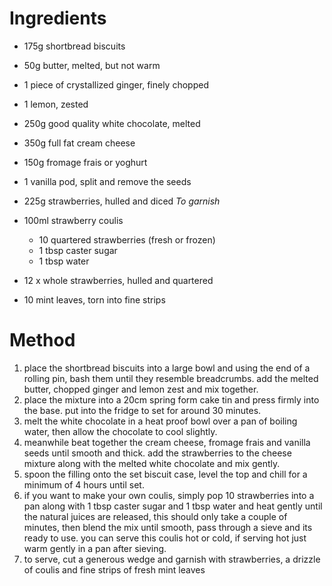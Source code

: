# Ingredients

-   175g shortbread biscuits

-   50g butter, melted, but not warm

-   1 piece of crystallized ginger, finely chopped

-   1 lemon, zested

-   250g good quality white chocolate, melted

-   350g full fat cream cheese

-   150g fromage frais or yoghurt

-   1 vanilla pod, split and remove the seeds

-   225g strawberries, hulled and diced *To garnish*

-   100ml strawberry coulis

    -   10 quartered strawberries (fresh or frozen)
    -   1 tbsp caster sugar
    -   1 tbsp water

-   12 x whole strawberries, hulled and quartered

-   10 mint leaves, torn into fine strips

# Method

1.  place the shortbread biscuits into a large bowl and using the end of a rolling pin, bash them until they resemble breadcrumbs. add the melted butter, chopped ginger and lemon zest and mix together.
2.  place the mixture into a 20cm spring form cake tin and press firmly into the base. put into the fridge to set for around 30 minutes.
3.  melt the white chocolate in a heat proof bowl over a pan of boiling water, then allow the chocolate to cool slightly.
4.  meanwhile beat together the cream cheese, fromage frais and vanilla seeds until smooth and thick. add the strawberries to the cheese mixture along with the melted white chocolate and mix gently.
5.  spoon the filling onto the set biscuit case, level the top and chill for a minimum of 4 hours until set.
6.  if you want to make your own coulis, simply pop 10 strawberries into a pan along with 1 tbsp caster sugar and 1 tbsp water and heat gently until the natural juices are released, this should only take a couple of minutes, then blend the mix until smooth, pass through a sieve and its ready to use. you can serve this coulis hot or cold, if serving hot just warm gently in a pan after sieving.
7.  to serve, cut a generous wedge and garnish with strawberries, a drizzle of coulis and fine strips of fresh mint leaves

